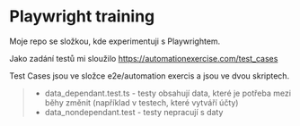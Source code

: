 # Playwright training

Moje repo se složkou, kde experimentuji s Playwrightem.

Jako zadání testů mi sloužilo https://automationexercise.com/test_cases

Test Cases jsou ve složce e2e/automation exercis a jsou ve dvou skriptech.
>- data_dependant.test.ts - testy obsahují data, které je potřeba mezi běhy změnit (například v testech, které vytváří účty)
>- data_nondependant.test - testy nepracují s daty

